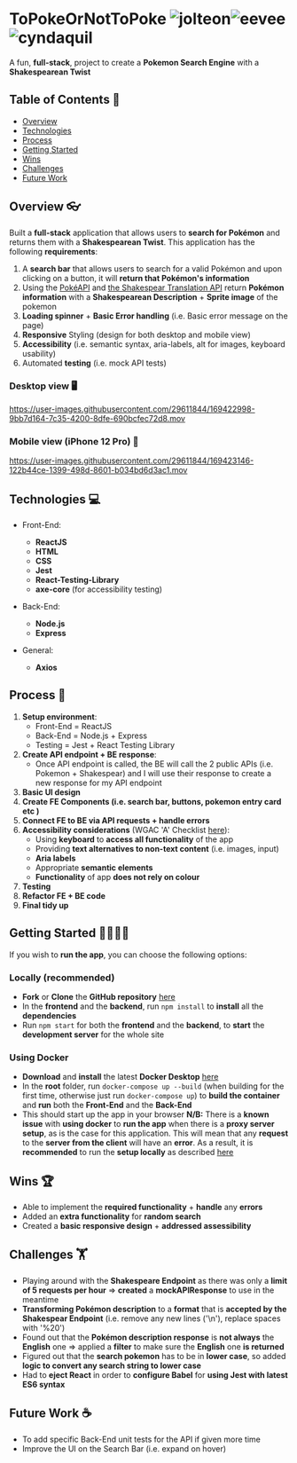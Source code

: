 # ToPokeOrNotToPoke ![jolteon](https://user-images.githubusercontent.com/29611844/169423778-36b21a01-83d7-4056-beea-865223837801.gif)![eevee](https://user-images.githubusercontent.com/29611844/169423831-ffbe8c3d-ec5f-4aa1-b6e7-b65af24fac34.gif)![cyndaquil](https://user-images.githubusercontent.com/29611844/169423858-db7c0fec-22fb-4f9d-bc4c-e6ff19148740.gif)

A fun, **full-stack**, project to create a **Pokemon Search Engine** with a **Shakespearean Twist** 

## Table of Contents 📖

- [Overview](#overview-)
- [Technologies](#technologies-)
- [Process](#process-)
- [Getting Started](#getting-started-)
- [Wins](#wins-)
- [Challenges](#challenges-)
- [Future Work](#future-work-)

## Overview 👓
Built a **full-stack** application that allows users to **search for Pokémon** and returns them with a **Shakespearean Twist**. This application has the following **requirements**:

1. A **search bar** that allows users to search for a valid Pokémon and upon clicking on a button, it will **return that Pokémon's information**
2. Using the [PokéAPI](https://pokeapi.co/) and [the Shakespear Translation API](https://funtranslations.com/api/shakespeare#endpoint) return **Pokémon information** with a **Shakespearean Description** + **Sprite image** of the pokemon
3. **Loading spinner** + **Basic Error handling** (i.e. Basic error message on the page) 
4. **Responsive** Styling (design for both desktop and mobile view)
5. **Accessibility** (i.e. semantic syntax, aria-labels, alt for images, keyboard usability)
6. Automated **testing** (i.e. mock API tests)

### Desktop view 🖥️

https://user-images.githubusercontent.com/29611844/169422998-9bb7d164-7c35-4200-8dfe-690bcfec72d8.mov

### Mobile view (iPhone 12 Pro) 📱

https://user-images.githubusercontent.com/29611844/169423146-122b44ce-1399-498d-8601-b034bd6d3ac1.mov

## Technologies 💻

- Front-End:
    - **ReactJS**
    - **HTML**
    - **CSS**
    - **Jest**
    - **React-Testing-Library**
    - **axe-core** (for accessibility testing)

- Back-End:
    - **Node.js**
    - **Express**

- General:
    - **Axios**

## Process 📝

1. **Setup environment**:
    - Front-End = ReactJS
    - Back-End = Node.js + Express
    - Testing = Jest + React Testing Library
2. **Create API endpoint + BE response**:
    - Once API endpoint is called, the BE will call the 2 public APIs (i.e. Pokemon + Shakespear) and I will use their response to create a new response for my API endpoint 
3. **Basic UI design**
4. **Create FE Components (i.e. search bar, buttons, pokemon entry card etc )**
5. **Connect FE to BE via API requests + handle errors**
6. **Accessibility considerations** (WGAC 'A' Checklist [here](https://www.wuhcag.com/wcag-checklist/)):
    - Using **keyboard** to **access all functionality** of the app
    - Providing **text alternatives to non-text content** (i.e. images, input)
    - **Aria labels**
    - Appropriate **semantic elements**
    - **Functionality** of app **does not rely on colour**
7. **Testing**
8. **Refactor FE + BE code**
9. **Final tidy up**

## Getting Started 🏃‍♂️🏃‍♀️

If you wish to **run the app**, you can choose the following options:

### Locally (recommended)
- **Fork** or **Clone** the **GitHub repository** [here](https://github.com/tams2429/to_poke_or_not_to_poke)
- In the **frontend** and the **backend**, run `npm install` to **install** all the **dependencies**
- Run `npm start` for both the **frontend** and the **backend**, to **start** the **development server** for the whole site

### Using Docker
- **Download** and **install** the latest **Docker Desktop** [here](https://docs.docker.com/desktop/mac/install/)
- In the **root** folder, run `docker-compose up --build` (when building for the first time, otherwise just run `docker-compose up`) to **build the container** and **run** both the **Front-End** and the **Back-End**
- This should start up the app in your browser
**N/B:** There is a **known issue** with **using docker** to **run the app** when there is a **proxy server setup**, as is the case for this application. This will mean that any **request** to the **server from the client** will have an **error**. As a result, it is **recommended** to run the **setup locally** as described [here](###locally-)


## Wins 🏆

- Able to implement the **required functionality** + **handle** any **errors**
- Added an **extra functionality** for **random search**
- Created a **basic responsive design** + **addressed assessibility**

## Challenges 🏋️

- Playing around with the **Shakespeare Endpoint** as there was only a **limit of 5 requests per hour** => **created** a **mockAPIResponse** to use in the meantime 
- **Transforming Pokémon description** to a **format** that is **accepted by the Shakespear Endpoint** (i.e. remove any new lines ('\n'), replace spaces with '%20')
- Found out that the **Pokémon description response** is **not always** the **English** one => applied a **filter** to make sure the **English** one **is returned**
- Figured out that the **search pokemon** has to be in **lower case**, so added **logic to convert any search string to lower case**
- Had to **eject React** in order to **configure Babel** for **using Jest with latest ES6 syntax**


## Future Work ☕

- To add specific Back-End unit tests for the API if given more time
- Improve the UI on the Search Bar (i.e. expand on hover)
